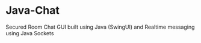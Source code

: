 # Java-Chat
Secured Room Chat GUI built using Java (SwingUI) and Realtime messaging using Java Sockets

